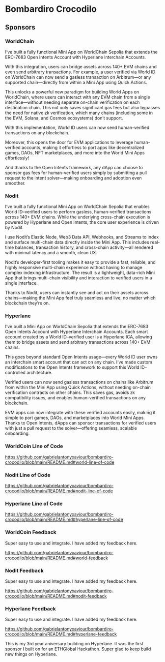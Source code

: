 # Bombardiro Crocodilo

## Sponsors

### WorldChain

I’ve built a fully functional Mini App on WorldChain Sepolia that extends the ERC-7683 Open Intents Account with Hyperlane Interchain Accounts.

With this integration, users can bridge assets across 140+ EVM chains and even send arbitrary transactions. For example, a user verified via World ID on WorldChain can now send a gasless transaction on Arbitrum—or any supported chain—directly from within a Mini App using Quick Actions.

This unlocks a powerful new paradigm for building World Apps on WorldChain, where users can interact with any EVM chain from a single interface—without needing separate on-chain verification on each destination chain. This not only saves significant gas fees but also bypasses the need for native zk verification, which many chains (including some in the EVM, Solana, and Cosmos ecosystems) don’t support.

With this implementation, World ID users can now send human-verified transactions on any blockchain.

Moreover, this opens the door for EVM applications to leverage human-verified accounts, making it effortless to port apps like decentralized games, DAOs, NFT marketplaces, and more into the World Mini Apps effortlessly!

And thanks to the Open Intents framework, any dApp can choose to sponsor gas fees for human-verified users simply by submitting a pull request to the intent solver—making onboarding and adoption even smoother.

### Nodit

I’ve built a fully functional Mini App on WorldChain Sepolia that enables World ID–verified users to perform gasless, human-verified transactions across 140+ EVM chains. While the underlying cross-chain execution is powered by Hyperlane and Open Intents, the core user experience is driven by Nodit.

I use Nodit’s Elastic Node, Web3 Data API, Webhooks, and Streams to index and surface multi-chain data directly inside the Mini App. This includes real-time balances, transaction history, and cross-chain activity—all rendered with minimal latency and a smooth, clean UX.

Nodit’s developer-first tooling makes it easy to provide a fast, reliable, and highly responsive multi-chain experience without having to manage complex indexing infrastructure. The result is a lightweight, data-rich Mini App that brings multi-chain visibility and interaction to verified users in a single interface.

Thanks to Nodit, users can instantly see and act on their assets across chains—making the Mini App feel truly seamless and live, no matter which blockchain they’re on.

### Hyperlane

I’ve built a Mini App on WorldChain Sepolia that extends the ERC-7683 Open Intents Account with Hyperlane Interchain Accounts. Each smart account created by a World ID–verified user is a Hyperlane ICA, allowing them to bridge assets and send arbitrary transactions across 140+ EVM chains.

This goes beyond standard Open Intents usage—every World ID user owns an interchain smart account that can act on any chain. I’ve made custom modifications to the Open Intents framework to support this World ID–controlled architecture.

Verified users can now send gasless transactions on chains like Arbitrum from within the Mini App using Quick Actions, without needing on-chain verification contracts on other chains. This saves gas, avoids zk compatibility issues, and enables human-verified transactions on any blockchain.

EVM apps can now integrate with these verified accounts easily, making it simple to port games, DAOs, and marketplaces into World Mini Apps. Thanks to Open Intents, dApps can sponsor transactions for verified users with just a pull request to the solver—offering seamless, scalable onboarding.

### WorldCoin Line of Code

https://github.com/gabrielantonyxaviour/bombardiro-crocodilo/blob/main/README.md#world-line-of-code

### Nodit Line of Code

https://github.com/gabrielantonyxaviour/bombardiro-crocodilo/blob/main/README.md#nodit-line-of-code

### Hyperlane Line of Code

https://github.com/gabrielantonyxaviour/bombardiro-crocodilo/blob/main/README.md#hyperlane-line-of-code

### WorldCoin Feedback

Super easy to use and integrate. I have added my feedback here.

https://github.com/gabrielantonyxaviour/bombardiro-crocodilo/blob/main/README.md#world-feedback

### Nodit Feedback

Super easy to use and integrate. I have added my feedback here.

https://github.com/gabrielantonyxaviour/bombardiro-crocodilo/blob/main/README.md#nodit-feedback

### Hyperlane Feedback

Super easy to use and integrate. I have added my feedback here.

https://github.com/gabrielantonyxaviour/bombardiro-crocodilo/blob/main/README.md#hyperlane-feedback

This is my 3rd year aniversary building on Hyperlane. It was the first sponsor I built on for an ETHGlobal Hackathon. Super glad to keep build new things on Hyperlane.
